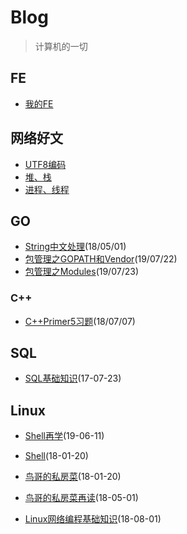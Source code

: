 # Blog

> 计算机的一切

## FE

* [我的FE](https://github.com/zhaozy93/blog/issues/27)


## 网络好文

* [UTF8编码](http://www.ruanyifeng.com/blog/2007/10/ascii_unicode_and_utf-8.html)
* [堆、栈](http://www.ruanyifeng.com/blog/2018/01/assembly-language-primer.html)
* [进程、线程](http://www.cnblogs.com/CareySon/archive/2012/05/04/ProcessAndThread.html)

## GO

* [String中文处理](https://github.com/zhaozy93/blog/blob/master/go/string.md)(18/05/01)
* [包管理之GOPATH和Vendor](https://github.com/zhaozy93/blog/blob/master/go/gopath_vendor.md)(19/07/22)
* [包管理之Modules](https://github.com/zhaozy93/blog/blob/master/go/gomodules.md)(19/07/23)


### C++

* [C++Primer5习题](https://github.com/zhaozy93/blog/tree/master/cplusplus)(18/07/07)



## SQL

* [SQL基础知识](https://github.com/zhaozy93/blog/issues/26)(17-07-23)

## Linux

* [Shell再学](https://github.com/zhaozy93/blog/blob/master/linux/shell学习笔记.md)(19-06-11)

* [Shell](https://github.com/zhaozy93/blog/blob/master/linux/shell.md)(18-01-20)

* [鸟哥的私房菜](https://github.com/zhaozy93/blog/blob/master/linux/鸟哥私房菜.md)(18-01-20)

* [鸟哥的私房菜再读](https://github.com/zhaozy93/blog/blob/master/linux/鸟哥的私房菜再读.md)(18-05-01)

* [Linux网络编程基础知识](https://github.com/zhaozy93/blog/blob/master/linux/linux_net_program/linux_socket.md)(18-08-01)
